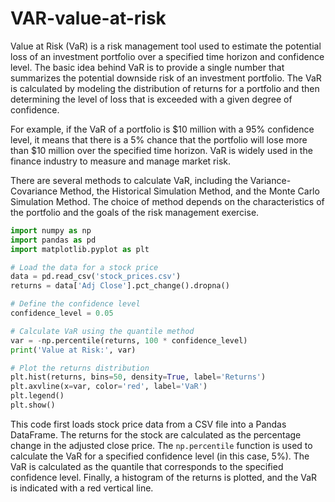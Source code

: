 # VAR-value-at-risk

Value at Risk (VaR) is a risk management tool used to estimate the potential loss of an investment portfolio over a specified time horizon and confidence level. The basic idea behind VaR is to provide a single number that summarizes the potential downside risk of an investment portfolio. The VaR is calculated by modeling the distribution of returns for a portfolio and then determining the level of loss that is exceeded with a given degree of confidence.

For example, if the VaR of a portfolio is $10 million with a 95% confidence level, it means that there is a 5% chance that the portfolio will lose more than $10 million over the specified time horizon. VaR is widely used in the finance industry to measure and manage market risk.

There are several methods to calculate VaR, including the Variance-Covariance Method, the Historical Simulation Method, and the Monte Carlo Simulation Method. The choice of method depends on the characteristics of the portfolio and the goals of the risk management exercise.

```python
import numpy as np
import pandas as pd
import matplotlib.pyplot as plt

# Load the data for a stock price
data = pd.read_csv('stock_prices.csv')
returns = data['Adj Close'].pct_change().dropna()

# Define the confidence level
confidence_level = 0.05

# Calculate VaR using the quantile method
var = -np.percentile(returns, 100 * confidence_level)
print('Value at Risk:', var)

# Plot the returns distribution
plt.hist(returns, bins=50, density=True, label='Returns')
plt.axvline(x=var, color='red', label='VaR')
plt.legend()
plt.show()
```

This code first loads stock price data from a CSV file into a Pandas DataFrame. The returns for the stock are calculated as the percentage change in the adjusted close price. The ```np.percentile``` function is used to calculate the VaR for a specified confidence level (in this case, 5%). The VaR is calculated as the quantile that corresponds to the specified confidence level. Finally, a histogram of the returns is plotted, and the VaR is indicated with a red vertical line.
